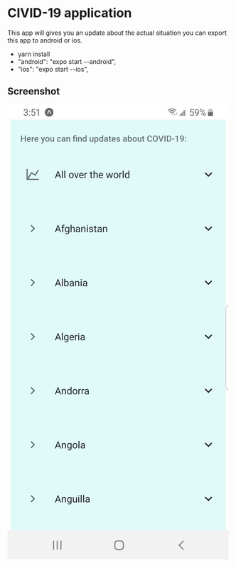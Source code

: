 # CIVID-19 application

This app will gives you an update about the actual situation you can export this app to android or ios.

- yarn install
- "android": "expo start --android",
- "ios": "expo start --ios",

## Screenshot

![Screenshots](img/covid.jpg)
